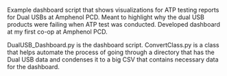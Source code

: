 Example dashboard script that shows visualizations for ATP testing reports for Dual USBs at Amphenol PCD. Meant to highlight why the dual USB products were failing when ATP test was conducted. 
Developed dashboard at my first co-op at Amphenol PCD. 

DualUSB_Dashboard.py is the dashboard script.
ConvertClass.py is a class that helps automate the process of going through a directory that has the Dual USB data and condenses it to a big CSV that contains necessary data for the dashboard.
